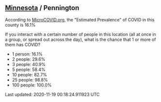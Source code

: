 
## [Minnesota](/united-states/minnesota) / Pennington

According to [MicroCOVID.org](http://microcovid.org),
the "Estimated Prevalence" of COVID in this county is 16.1%

If you interact with a certain number of people in this location
(all at once in a group, or spread out across the day), what is the chance that
1 or more of them has COVID?

- 1 person: 16.1%
- 2 people: 29.6%
- 3 people: 40.9%
- 5 people: 58.4%
- 10 people: 82.7%
- 25 people: 98.8%
- 100 people: 100.0%

Last updated: 2020-11-19 00:18:24.911923 UTC
